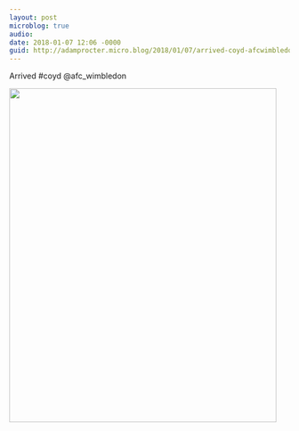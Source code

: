 ```yaml
---
layout: post
microblog: true
audio: 
date: 2018-01-07 12:06 -0000
guid: http://adamprocter.micro.blog/2018/01/07/arrived-coyd-afcwimbledon.html
---
```

Arrived #coyd @afc_wimbledon

<img src="http://discursive.adamprocter.co.uk/uploads/2018/2e331b1cd8.jpg" width="480" height="600" />

